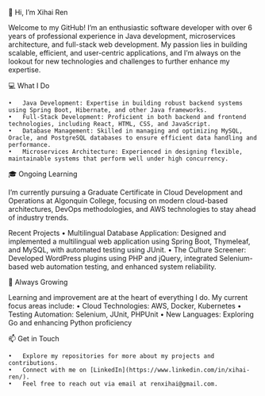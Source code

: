 👋 Hi, I’m Xihai Ren

Welcome to my GitHub! I’m an enthusiastic software developer with over 6 years of professional experience in Java development, microservices architecture, and full-stack web development. My passion lies in building scalable, efficient, and user-centric applications, and I’m always on the lookout for new technologies and challenges to further enhance my expertise.

💻 What I Do

	•	Java Development: Expertise in building robust backend systems using Spring Boot, Hibernate, and other Java frameworks.
	•	Full-Stack Development: Proficient in both backend and frontend technologies, including React, HTML, CSS, and JavaScript.
	•	Database Management: Skilled in managing and optimizing MySQL, Oracle, and PostgreSQL databases to ensure efficient data handling and performance.
	•	Microservices Architecture: Experienced in designing flexible, maintainable systems that perform well under high concurrency.


🎓 Ongoing Learning

I’m currently pursuing a Graduate Certificate in Cloud Development and Operations at Algonquin College, focusing on modern cloud-based architectures, DevOps methodologies, and AWS technologies to stay ahead of industry trends.

Recent Projects
	•	Multilingual Database Application: Designed and implemented a multilingual web application using Spring Boot, Thymeleaf, and MySQL, with automated testing using JUnit.
	•	The Culture Screener: Developed WordPress plugins using PHP and jQuery, integrated Selenium-based web automation testing, and enhanced system reliability.


🌱 Always Growing

Learning and improvement are at the heart of everything I do. My current focus areas include:
	•	Cloud Technologies: AWS, Docker, Kubernetes
	•	Testing Automation: Selenium, JUnit, PHPUnit
	•	New Languages: Exploring Go and enhancing Python proficiency

📫 Get in Touch

	•	Explore my repositories for more about my projects and contributions.
	•	Connect with me on [LinkedIn](https://www.linkedin.com/in/xihai-ren/).
	•	Feel free to reach out via email at renxihai@gmail.com.

